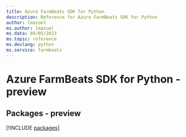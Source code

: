 ```yaml
---
title: Azure FarmBeats SDK for Python
description: Reference for Azure FarmBeats SDK for Python
author: lmazuel
ms.author: lmazuel
ms.data: 04/05/2023
ms.topic: reference
ms.devlang: python
ms.service: farmbeats
---
```

# Azure FarmBeats SDK for Python - preview
## Packages - preview
[!INCLUDE [packages](farmbeats-index.md)]